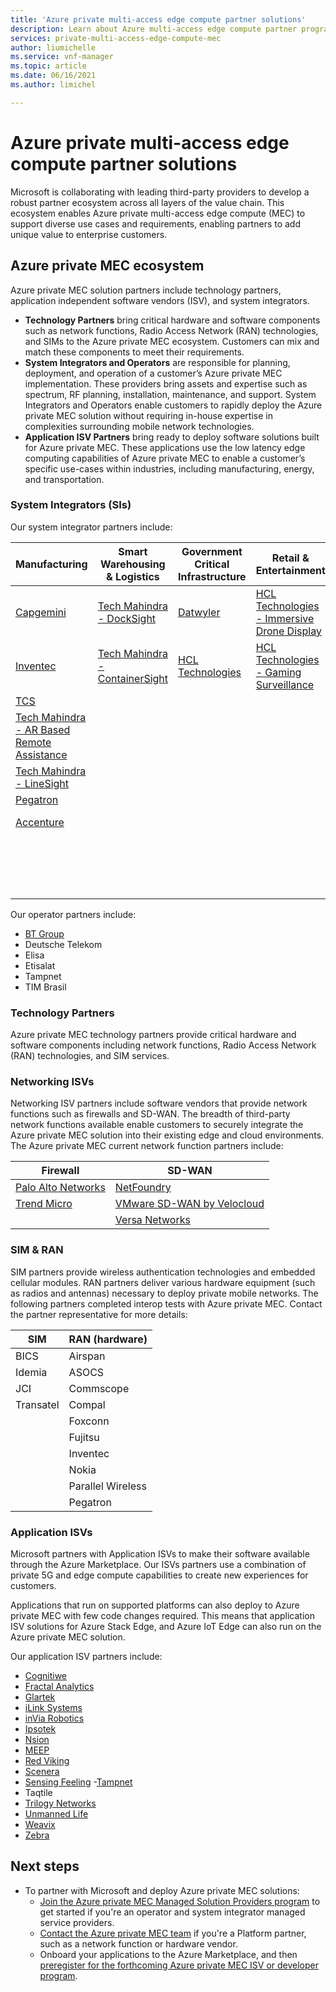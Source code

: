 ```yaml
---
title: 'Azure private multi-access edge compute partner solutions'
description: Learn about Azure multi-access edge compute partner programs.
services: private-multi-access-edge-compute-mec
author: liumichelle
ms.service: vnf-manager
ms.topic: article
ms.date: 06/16/2021
ms.author: limichel

---
```

# Azure private multi-access edge compute partner solutions
Microsoft is collaborating with leading third-party providers to develop a robust partner ecosystem across all layers of the value chain. This ecosystem enables Azure private multi-access edge compute (MEC) to support diverse use cases and requirements, enabling partners to add unique value to enterprise customers.

## Azure private MEC ecosystem
Azure private MEC solution partners include technology partners, application independent software vendors (ISV), and system integrators.

- **Technology Partners** bring critical hardware and software components such as network functions, Radio Access Network (RAN) technologies, and SIMs to the Azure private MEC ecosystem. Customers can mix and match these components to meet their requirements.
- **System Integrators and Operators** are responsible for planning, deployment, and operation of a customer’s Azure private MEC implementation. These providers bring assets and expertise such as spectrum, RF planning, installation, maintenance, and support. System Integrators and Operators enable customers to rapidly deploy the Azure private MEC solution without requiring in-house expertise in complexities surrounding mobile network technologies.
- **Application ISV Partners** bring ready to deploy software solutions built for Azure private MEC. These applications use the low latency edge computing capabilities of Azure private MEC to enable a customer’s specific use-cases within industries, including manufacturing, energy, and transportation.

### System Integrators (SIs)
Our system integrator partners include:

|Manufacturing |Smart Warehousing & Logistics |Government Critical Infrastructure |Retail & Entertainment |Connectivity |
|---------|---------|---------|---------|---------|
|[Capgemini](https://azuremarketplace.microsoft.com/en-us/marketplace/consulting-services/capgemini-group.capgemini_computer_vision?exp=ubp8) |[Tech Mahindra - DockSight](https://azuremarketplace.microsoft.com/en-us/marketplace/apps/techm.dock_sight?exp=ubp8&tab=Overview) |[Datwyler](https://azuremarketplace.microsoft.com/en-us/marketplace/apps/dtwyleritinfraag1667488347223.ict-ops-01002?exp=ubp8&tab=Overview) |[HCL Technologies - Immersive Drone Display](https://azuremarketplace.microsoft.com/en-us/marketplace/apps/hcl-technologies.hcl_5g_pmac_theme_park?tab=Overview&exp=ubp8) |[Capgemini](https://azuremarketplace.microsoft.com/en-us/marketplace/consulting-services/capgemini-group.capgemini_5g_private_networks?exp=ubp8) |
|[Inventec](https://azuremarketplace.microsoft.com/en-us/marketplace/apps/inventeccorp1645697962291.offer_dt?exp=ubp8&tab=Overview) | [Tech Mahindra - ContainerSight](https://azuremarketplace.microsoft.com/en-us/marketplace/apps/techm.containersight?exp=ubp8&tab=Overview) |[HCL Technologies](https://azuremarketplace.microsoft.com/en-us/marketplace/apps/hcl-technologies.hcl_5g_pmac_critical_infra?exp=ubp8&tab=Overview)|[HCL Technologies - Gaming Surveillance](https://azuremarketplace.microsoft.com/en-us/marketplace/apps/hcl-technologies.hcl_5g_pmac_casinos?tab=Overview&exp=ubp8) |[Cognizant](https://azuremarketplace.microsoft.com/en-us/marketplace/consulting-services/newsignature.cognizant_private5g_network_solution?exp=ubp8) |
|[TCS](https://azuremarketplace.microsoft.com/en-us/marketplace/apps/tataconsultancyservicesltd-azure.tcs_cpoa-saas?exp=ubp8&tab=Overview) ||||[Compal](https://azuremarketplace.microsoft.com/en-us/marketplace/apps/compal1668421272498.compal_private_5g?exp=ubp8&tab=Overview) |
|[Tech Mahindra - AR Based Remote Assistance](https://azuremarketplace.microsoft.com/en-us/marketplace/apps/techm.remote-assist-ar?exp=ubp8&tab=Overview)||||[HCL Technologies](https://azuremarketplace.microsoft.com/en-us/marketplace/apps/hcl-technologies.hcl_5g_pmac?exp=ubp8&tab=Overview) |
|[Tech Mahindra - LineSight](https://azuremarketplace.microsoft.com/en-us/marketplace/apps/techm.linesight?exp=ubp8&tab=Overview)||||[Inventec](https://azuremarketplace.microsoft.com/en-us/marketplace/apps/inventeccorp1645697962291.5g_e2e?exp=ubp8&tab=Overview) |
|[Pegatron](https://azuremarketplace.microsoft.com/en-us/marketplace/apps/pegatron1671697317455.pegatron_5g?exp=ubp8&tab=Overview)||||[NTT](https://azuremarketplace.microsoft.com/en-us/marketplace/consulting-services/nttgermanyagcokg1596708630215.ntt_ex_germany_p5g_001?exp=ubp8) |
|[Accenture](https://azuremarketplace.microsoft.com/en-us/marketplace/consulting-services/accenture1628868945076.acn-soln-area-15-5g-cloud-box-quality-inspection?exp=ubp8)||||[Tech Mahindra](https://azuremarketplace.microsoft.com/en-us/marketplace/apps/techm.private_5g_network?exp=ubp8&tab=Overview) |
||||| [Accenture](https://azuremarketplace.microsoft.com/en-us/marketplace/consulting-services/accenture1628868945076.acn-soln-area-6-5g-edge?exp=ubp8) |
||||| Avanade |
||||| BATS Wireless |

Our operator partners include:
- [BT Group](https://azuremarketplace.microsoft.com/en-us/marketplace/consulting-services/britishtelecommunicationsplc1603355038257.0005_5g_private_network_bt_global-mpn1687281-preview?tab=Overview&flightCodes=bbaba195c14644e4aa5b4c7b6627ac7b)
- Deutsche Telekom
- Elisa
- Etisalat
- Tampnet
- TIM Brasil

### Technology Partners
Azure private MEC technology partners provide critical hardware and software components including network functions, Radio Access Network (RAN) technologies, and SIM services.

### Networking ISVs
Networking ISV partners include software vendors that provide network functions such as firewalls and SD-WAN. The breadth of third-party network functions available enable customers to securely integrate the Azure private MEC solution into their existing edge and cloud environments. The Azure private MEC current network function partners include:

|Firewall |SD-WAN |
|---------|---------|
| [Palo Alto Networks](https://azuremarketplace.microsoft.com/en-us/marketplace/apps/paloaltonetworks.vmseries-ngfw-vm-edge-panos-10-2-4?tab=Overview) | [NetFoundry](https://azuremarketplace.microsoft.com/en-us/marketplace/apps/netfoundryinc.application-ziti-private-edge?exp=ubp8&tab=Overview) |
|[Trend Micro](https://azuremarketplace.microsoft.com/en-us/marketplace/apps/trendmicro.mobile-network-security?tab=Overview) | [VMware SD-WAN by Velocloud](https://azuremarketplace.microsoft.com/en-us/marketplace/apps/vmware-inc.vmware_sdwan_edge_zones?exp=ubp8&tab=Overview) |
| | [Versa Networks](https://aka.ms/versa) |

### SIM & RAN
SIM partners provide wireless authentication technologies and embedded cellular modules. RAN partners deliver various hardware equipment (such as radios and antennas) necessary to deploy private mobile networks. The following partners completed interop tests with Azure private MEC. Contact the partner representative for more details:

|SIM |RAN (hardware)|
|---------|---------|
| BICS | Airspan |
| Idemia | ASOCS |
| JCI | Commscope |
| Transatel | Compal |
| | Foxconn |
| | Fujitsu |
| | Inventec |
| | Nokia |
| | Parallel Wireless |
| | Pegatron |



### Application ISVs
Microsoft partners with Application ISVs to make their software available through the Azure Marketplace. Our ISVs partners use a combination of private 5G and edge compute capabilities to create new experiences for customers.

Applications that run on supported platforms can also deploy to Azure private MEC with few code changes required. This means that application ISV solutions for Azure Stack Edge, and Azure IoT Edge can also run on the Azure private MEC solution.

Our application ISV partners include:
- [Cognitiwe](https://azuremarketplace.microsoft.com/en-us/marketplace/apps/cognitiweaio1670399502095.cognitiwe_hse_v1?exp=ubp8&tab=Overview)
- [Fractal Analytics](https://azuremarketplace.microsoft.com/en-us/marketplace/apps/neal_analytics.stockview-retail?tab=Overview)
- [Glartek](https://azuremarketplace.microsoft.com/en-us/marketplace/apps/glarevisionsa1698227199975.glartek?tab=Overview)
- [iLink Systems](https://azuremarketplace.microsoft.com/en-us/marketplace/apps/ilinksystems.samplemidasvm?exp=ubp8&tab=Overview)
- [inVia Robotics](https://azuremarketplace.microsoft.com/en-us/marketplace/apps/inviaroboticsinc1629911110634.inviarobotics1?tab=Overview)
- [Ipsotek](https://azuremarketplace.microsoft.com/en-us/marketplace/apps/atosinternationalsas.ipsotek_vi_suite_bundles?exp=ubp8&tab=Overview)
- [Nsion](https://azuremarketplace.microsoft.com/en-us/marketplace/apps/nsionltd1591969784743.nsc3_saas?tab=Overview)
- [MEEP](https://azuremarketplace.microsoft.com/en-us/marketplace/apps/eepadvancedenterprisecommunicationltd1676190998651.synch-ptt?tab=overview)
- [Red Viking](https://azuremarketplace.microsoft.com/en-us/marketplace/apps/redviking1587070336894.rv_argonaut_on_mec?exp=ubp8&tab=Overview)
- [Scenera](https://azuremarketplace.microsoft.com/en-us/marketplace/apps/scenerainc1695952178961.scenera-maistro-saas-1?tab=Overview)
- [Sensing Feeling](https://azuremarketplace.microsoft.com/en-us/marketplace/apps/sensingfeelinglimited1671143541932.001?exp=ubp8)
-[Tampnet](https://azuremarketplace.microsoft.com/en-us/marketplace/apps/tampnetas1686124551117.azure_tampnet_private_network?tab=Overview)
- Taqtile
- [Trilogy Networks](https://azuremarketplace.microsoft.com/en-us/marketplace/apps/trilogynetworksinc1688507869081.farmgrid-preview?tab=Overview&flightCodes=dec2dcd1-ef23-41d8-bf58-ce0c9d9b17c1)
- [Unmanned Life](https://azuremarketplace.microsoft.com/en-us/marketplace/apps/unmanned_life.robot-orchestration?tab=Overview)
- [Weavix](https://azuremarketplace.microsoft.com/en-us/marketplace/apps/pksolutionsllc1654260389042.smart_radio_36_ms?exp=ubp8&tab=Overview)
- [Zebra](https://azuremarketplace.microsoft.com/en-us/marketplace/apps/zebratechnologiescorporation1702409620263.offer_2?tab=Overview)

## Next steps
- To partner with Microsoft and deploy Azure private MEC solutions:
    - [Join the Azure private MEC Managed Solution Providers program](https://aka.ms/privateMECmsp) to get started if you're an operator and system integrator managed service providers.
    - [Contact the Azure private MEC team](https://aka.ms/privateMEC_ISV) if you're a Platform partner, such as a network function or hardware vendor.
    - Onboard your applications to the Azure Marketplace, and then [preregister for the forthcoming Azure private MEC ISV or developer program](https://aka.ms/privateMECpartnerprogram).
